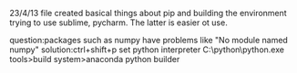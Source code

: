 23/4/13 
file created
basical things about pip and building the environment
trying to use sublime, pycharm. The latter is easier ot use.

question:packages such as numpy have problems like "No module named numpy"
solution:ctrl+shift+p  set python interpreter  C:\python\python.exe
          tools>build system>anaconda python builder
          
